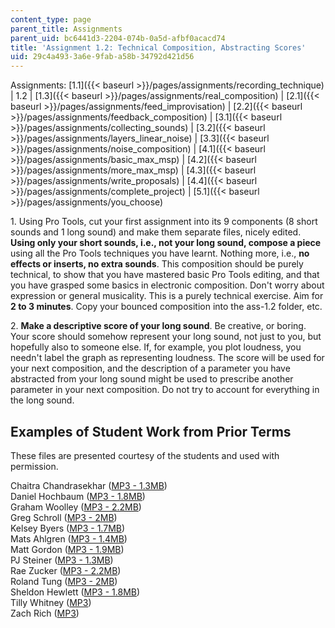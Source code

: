 ```yaml
---
content_type: page
parent_title: Assignments
parent_uid: bc6441d3-2204-074b-0a5d-afbf0acacd74
title: 'Assignment 1.2: Technical Composition, Abstracting Scores'
uid: 29c4a493-3a6e-9fab-a58b-34792d421d56
---
```


  

Assignments: [1.1]({{< baseurl >}}/pages/assignments/recording_technique) | 1.2 | [1.3]({{< baseurl >}}/pages/assignments/real_composition) | [2.1]({{< baseurl >}}/pages/assignments/feed_improvisation) | [2.2]({{< baseurl >}}/pages/assignments/feedback_composition) | [3.1]({{< baseurl >}}/pages/assignments/collecting_sounds) | [3.2]({{< baseurl >}}/pages/assignments/layers_linear_noise) | [3.3]({{< baseurl >}}/pages/assignments/noise_composition) | [4.1]({{< baseurl >}}/pages/assignments/basic_max_msp) | [4.2]({{< baseurl >}}/pages/assignments/more_max_msp) | [4.3]({{< baseurl >}}/pages/assignments/write_proposals) | [4.4]({{< baseurl >}}/pages/assignments/complete_project) | [5.1]({{< baseurl >}}/pages/assignments/you_choose)

  

1\. Using Pro Tools, cut your first assignment into its 9 components (8 short sounds and 1 long sound) and make them separate files, nicely edited. **Using only your short sounds, i.e., not your long sound, compose a piece** using all the Pro Tools techniques you have learnt. Nothing more, i.e., **no effects or inserts, no extra sounds**. This composition should be purely technical, to show that you have mastered basic Pro Tools editing, and that you have grasped some basics in electronic composition. Don't worry about expression or general musicality. This is a purely technical exercise. Aim for **2 to 3 minutes**. Copy your bounced composition into the ass-1.2 folder, etc.

2\. **Make a descriptive score of your long sound**. Be creative, or boring. Your score should somehow represent your long sound, not just to you, but hopefully also to someone else. If, for example, you plot loudness, you needn't label the graph as representing loudness. The score will be used for your next composition, and the description of a parameter you have abstracted from your long sound might be used to prescribe another parameter in your next composition. Do not try to account for everything in the long sound.

Examples of Student Work from Prior Terms
-----------------------------------------

These files are presented courtesy of the students and used with permission.

Chaitra Chandrasekhar ([MP3 - 1.3MB](/ans7870/21m/21m.361/s08/assignments/1.2/chaitra-1.2.mp3))  
Daniel Hochbaum ([MP3 - 1.8MB](/ans7870/21m/21m.361/s08/assignments/1.2/daniel-1.2.mp3))  
Graham Woolley ([MP3 - 2.2MB](/ans7870/21m/21m.361/s08/assignments/1.2/graham-1.2.mp3))  
Greg Schroll ([MP3 - 2MB](/ans7870/21m/21m.361/s08/assignments/1.2/greg-1.2.mp3))  
Kelsey Byers ([MP3 - 1.7MB](/ans7870/21m/21m.361/s08/assignments/1.2/kelsey-1.2.mp3))  
Mats Ahlgren ([MP3 - 1.4MB](/ans7870/21m/21m.361/s08/assignments/1.2/mats-1.2.mp3))  
Matt Gordon ([MP3 - 1.9MB](/ans7870/21m/21m.361/s08/assignments/1.2/matt-1.2.mp3))  
PJ Steiner ([MP3 - 1.3MB](/ans7870/21m/21m.361/s08/assignments/1.2/pj-1.2.mp3))  
Rae Zucker ([MP3 - 2.2MB](/ans7870/21m/21m.361/s08/assignments/1.2/rae-1.2.mp3))  
Roland Tung ([MP3 - 2MB](/ans7870/21m/21m.361/s08/assignments/1.2/roland-1.2.mp3))  
Sheldon Hewlett ([MP3 - 1.8MB](/ans7870/21m/21m.361/s08/assignments/1.2/sheldon-1.2.mp3))  
Tilly Whitney ([MP3](/ans7870/21m/21m.361/s08/assignments/1.2/tilly-1.2.mp3))  
Zach Rich ([MP3](/ans7870/21m/21m.361/s08/assignments/1.2/zach-1.2.mp3))